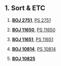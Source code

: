 ## 1. Sort & ETC

1. [**BOJ 2751**](https://www.acmicpc.net/problem/2751),
[PS 2751](https://github.com/kimhyeon/PS/blob/master/src/sort_etc_2/PS2751.java)

2. [**BOJ 11650**](https://www.acmicpc.net/problem/11650),
[PS 11650](https://github.com/kimhyeon/PS/blob/master/src/sort_etc_2/PS11650.java)

3. [**BOJ 11651**](https://www.acmicpc.net/problem/11651),
[PS 11651](https://github.com/kimhyeon/PS/blob/master/src/sort_etc_2/PS11651.java)

4. [**BOJ 10814**](https://www.acmicpc.net/problem/10814),
[PS 10814](https://github.com/kimhyeon/PS/blob/master/src/sort_etc_2/PS10814.java)

5. [**BOJ 10825**](https://www.acmicpc.net/problem/10825)
